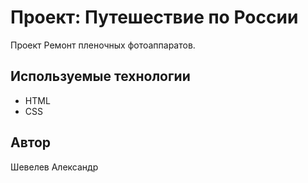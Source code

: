 # **Проект: Путешествие по России**

Проект Ремонт пленочных фотоаппаратов.

## **Используемые технологии**
* HTML
* CSS

## **Автор**
Шевелев Александр
